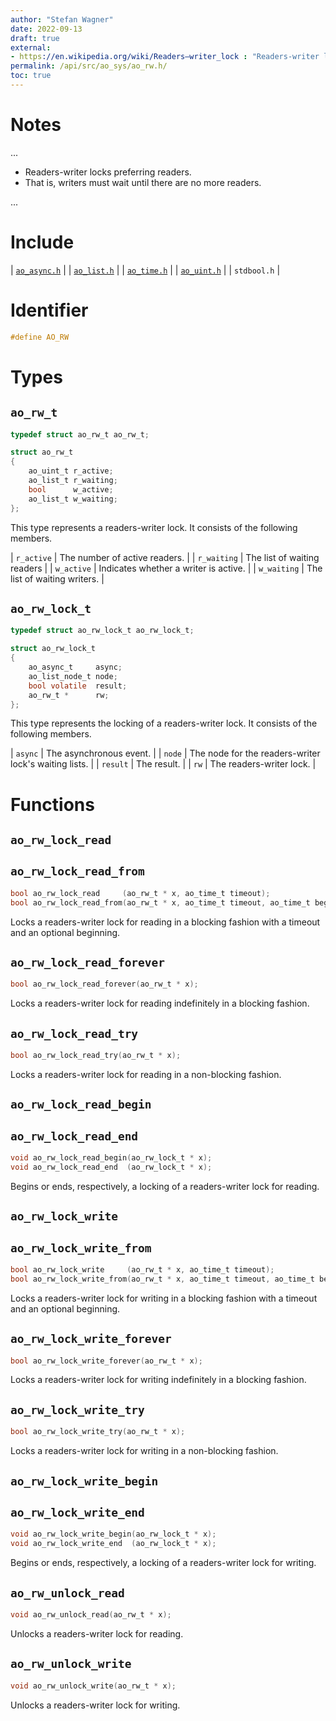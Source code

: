 ```yaml
---
author: "Stefan Wagner"
date: 2022-09-13
draft: true
external:
- https://en.wikipedia.org/wiki/Readers–writer_lock : "Readers-writer lock"
permalink: /api/src/ao_sys/ao_rw.h/
toc: true
---
```


# Notes

...

- Readers-writer locks preferring readers.
- That is, writers must wait until there are no more readers.

...

# Include

| [`ao_async.h`](ao_async.h.md) |
| [`ao_list.h`](../ao/ao_list.h.md) |
| [`ao_time.h`](ao_time.h.md) |
| [`ao_uint.h`](../ao/ao_uint.h.md) |
| `stdbool.h` |

# Identifier

```c
#define AO_RW
```

# Types

## `ao_rw_t`

```c
typedef struct ao_rw_t ao_rw_t;
```

```c
struct ao_rw_t
{
    ao_uint_t r_active;
    ao_list_t r_waiting;
    bool      w_active;
    ao_list_t w_waiting;
};
```

This type represents a readers-writer lock. It consists of the following members.

| `r_active` | The number of active readers. |
| `r_waiting` | The list of waiting readers |
| `w_active` | Indicates whether a writer is active. |
| `w_waiting` | The list of waiting writers. |

## `ao_rw_lock_t`

```c
typedef struct ao_rw_lock_t ao_rw_lock_t;
```

```c
struct ao_rw_lock_t
{
    ao_async_t     async;
    ao_list_node_t node;
    bool volatile  result;
    ao_rw_t *      rw;
};
```

This type represents the locking of a readers-writer lock. It consists of the following members.

| `async` | The asynchronous event. |
| `node` | The node for the readers-writer lock's waiting lists. |
| `result` | The result. |
| `rw` | The readers-writer lock. |

# Functions

## `ao_rw_lock_read`
## `ao_rw_lock_read_from`

```c
bool ao_rw_lock_read     (ao_rw_t * x, ao_time_t timeout);
bool ao_rw_lock_read_from(ao_rw_t * x, ao_time_t timeout, ao_time_t beginning);
```

Locks a readers-writer lock for reading in a blocking fashion with a timeout and an optional beginning.

## `ao_rw_lock_read_forever`

```c
bool ao_rw_lock_read_forever(ao_rw_t * x);
```

Locks a readers-writer lock for reading indefinitely in a blocking fashion.

## `ao_rw_lock_read_try`

```c
bool ao_rw_lock_read_try(ao_rw_t * x);
```

Locks a readers-writer lock for reading in a non-blocking fashion.

## `ao_rw_lock_read_begin`
## `ao_rw_lock_read_end`

```c
void ao_rw_lock_read_begin(ao_rw_lock_t * x);
void ao_rw_lock_read_end  (ao_rw_lock_t * x);
```

Begins or ends, respectively, a locking of a readers-writer lock for reading.

## `ao_rw_lock_write`
## `ao_rw_lock_write_from`

```c
bool ao_rw_lock_write     (ao_rw_t * x, ao_time_t timeout);
bool ao_rw_lock_write_from(ao_rw_t * x, ao_time_t timeout, ao_time_t beginning);
```

Locks a readers-writer lock for writing in a blocking fashion with a timeout and an optional beginning.

## `ao_rw_lock_write_forever`

```c
bool ao_rw_lock_write_forever(ao_rw_t * x);
```

Locks a readers-writer lock for writing indefinitely in a blocking fashion.

## `ao_rw_lock_write_try`

```c
bool ao_rw_lock_write_try(ao_rw_t * x);
```

Locks a readers-writer lock for writing in a non-blocking fashion.

## `ao_rw_lock_write_begin`
## `ao_rw_lock_write_end`

```c
void ao_rw_lock_write_begin(ao_rw_lock_t * x);
void ao_rw_lock_write_end  (ao_rw_lock_t * x);
```

Begins or ends, respectively, a locking of a readers-writer lock for writing.

## `ao_rw_unlock_read`

```c
void ao_rw_unlock_read(ao_rw_t * x);
```

Unlocks a readers-writer lock for reading.

## `ao_rw_unlock_write`

```c
void ao_rw_unlock_write(ao_rw_t * x);
```

Unlocks a readers-writer lock for writing.
